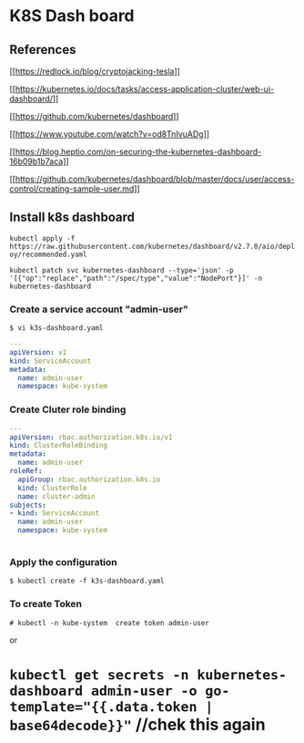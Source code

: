 # K8S Dash board

## References

[[https://redlock.io/blog/cryptojacking-tesla]]

[[https://kubernetes.io/docs/tasks/access-application-cluster/web-ui-dashboard/]]

[[https://github.com/kubernetes/dashboard]]

[[https://www.youtube.com/watch?v=od8TnIvuADg]]

[[https://blog.heptio.com/on-securing-the-kubernetes-dashboard-16b09b1b7aca]]

[[https://github.com/kubernetes/dashboard/blob/master/docs/user/access-control/creating-sample-user.md]]


## Install k8s dashboard

`kubectl apply -f https://raw.githubusercontent.com/kubernetes/dashboard/v2.7.0/aio/deploy/recommended.yaml`

`kubectl patch svc kubernetes-dashboard --type='json' -p '[{"op":"replace","path":"/spec/type","value":"NodePort"}]' -n kubernetes-dashboard`



### Create a service account "admin-user"

`$ vi k3s-dashboard.yaml`

```yaml
---
apiVersion: v1
kind: ServiceAccount
metadata:
  name: admin-user
  namespace: kube-system
```

### Create Cluter role binding 

```yaml
---
apiVersion: rbac.authorization.k8s.io/v1
kind: ClusterRoleBinding
metadata:
  name: admin-user
roleRef:
  apiGroup: rbac.authorization.k8s.io
  kind: ClusterRole
  name: cluster-admin
subjects:
- kind: ServiceAccount
  name: admin-user
  namespace: kube-system
  
```

### Apply the configuration 

  `$ kubectl create -f k3s-dashboard.yaml`

### To create Token 


`# kubectl -n kube-system  create token admin-user`

or

# `kubectl get secrets -n kubernetes-dashboard admin-user -o go-template="{{.data.token | base64decode}}"`  //chek this again 

